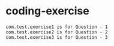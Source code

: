 # coding-exercise
	com.test.exercise1 is for Question - 1
	com.test.exercise2 is for Question - 2
	com.test.exercise3 is for Question - 3